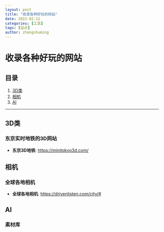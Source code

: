 ```yaml
---
layout: post
title: "收录各种好玩的网站"
date: 2022-02-12
categories: [工具]
tags: [站点]
author: zhangshuming
---
```


# 收录各种好玩的网站

## 目录

1. [3D类](#3D类)
2. [相机](#相机)
3. [AI](#AI)

---

## 3D类

### 东京实时地铁的3D网站
- **东京3D地铁**: <a href="https://minitokyo3d.com/" target="_blank">https://minitokyo3d.com/</a>


## 相机
### 全球各地相机
- **全球各地相机**: <a href="https://drivenlisten.com/city/#" target="_blank">https://drivenlisten.com/city/#</a>


## AI
### 素材库




